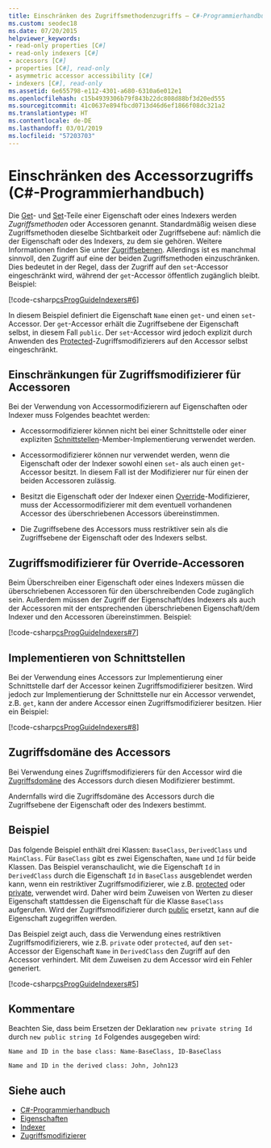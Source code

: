 ```yaml
---
title: Einschränken des Zugriffsmethodenzugriffs – C#-Programmierhandbuch
ms.custom: seodec18
ms.date: 07/20/2015
helpviewer_keywords:
- read-only properties [C#]
- read-only indexers [C#]
- accessors [C#]
- properties [C#], read-only
- asymmetric accessor accessibility [C#]
- indexers [C#], read-only
ms.assetid: 6e655798-e112-4301-a680-6310a6e012e1
ms.openlocfilehash: c15b4939306b79f843b22dc808d88bf3d20ed555
ms.sourcegitcommit: 41c0637e894fbcd0713d46d6ef1866f08dc321a2
ms.translationtype: HT
ms.contentlocale: de-DE
ms.lasthandoff: 03/01/2019
ms.locfileid: "57203703"
---
```

# <a name="restricting-accessor-accessibility-c-programming-guide"></a>Einschränken des Accessorzugriffs (C#-Programmierhandbuch)
Die [Get](../../../csharp/language-reference/keywords/get.md)- und [Set](../../../csharp/language-reference/keywords/set.md)-Teile einer Eigenschaft oder eines Indexers werden *Zugriffsmethoden* oder Accessoren genannt. Standardmäßig weisen diese Zugriffsmethoden dieselbe Sichtbarkeit oder Zugriffsebene auf: nämlich die der Eigenschaft oder des Indexers, zu dem sie gehören. Weitere Informationen finden Sie unter [Zugriffsebenen](../../../csharp/language-reference/keywords/accessibility-levels.md). Allerdings ist es manchmal sinnvoll, den Zugriff auf eine der beiden Zugriffsmethoden einzuschränken. Dies bedeutet in der Regel, dass der Zugriff auf den `set`-Accessor eingeschränkt wird, während der `get`-Accessor öffentlich zugänglich bleibt. Beispiel:  
  
 [!code-csharp[csProgGuideIndexers#6](~/samples/snippets/csharp/VS_Snippets_VBCSharp/csProgGuideIndexers/CS/Indexers.cs#6)]  
  
 In diesem Beispiel definiert die Eigenschaft `Name` einen `get`- und einen `set`-Accessor. Der `get`-Accessor erhält die Zugriffsebene der Eigenschaft selbst, in diesem Fall `public`. Der `set`-Accessor wird jedoch explizit durch Anwenden des [Protected](../../../csharp/language-reference/keywords/protected.md)-Zugriffsmodifizierers auf den Accessor selbst eingeschränkt.  
  
## <a name="restrictions-on-access-modifiers-on-accessors"></a>Einschränkungen für Zugriffsmodifizierer für Accessoren  
 Bei der Verwendung von Accessormodifizierern auf Eigenschaften oder Indexer muss Folgendes beachtet werden:  
  
-   Accessormodifizierer können nicht bei einer Schnittstelle oder einer expliziten [Schnittstellen](../../../csharp/language-reference/keywords/interface.md)-Member-Implementierung verwendet werden.  
  
-   Accessormodifizierer können nur verwendet werden, wenn die Eigenschaft oder der Indexer sowohl einen `set`- als auch einen `get`-Accessor besitzt. In diesem Fall ist der Modifizierer nur für einen der beiden Accessoren zulässig.  
  
-   Besitzt die Eigenschaft oder der Indexer einen [Override](../../../csharp/language-reference/keywords/override.md)-Modifizierer, muss der Accessormodifizierer mit dem eventuell vorhandenen Accessor des überschriebenen Accessors übereinstimmen.  
  
-   Die Zugriffsebene des Accessors muss restriktiver sein als die Zugriffsebene der Eigenschaft oder des Indexers selbst.  
  
## <a name="access-modifiers-on-overriding-accessors"></a>Zugriffsmodifizierer für Override-Accessoren  
 Beim Überschreiben einer Eigenschaft oder eines Indexers müssen die überschriebenen Accessoren für den überschreibenden Code zugänglich sein. Außerdem müssen der Zugriff der Eigenschaft/des Indexers als auch der Accessoren mit der entsprechenden überschriebenen Eigenschaft/dem Indexer und den Accessoren übereinstimmen. Beispiel:  
  
 [!code-csharp[csProgGuideIndexers#7](~/samples/snippets/csharp/VS_Snippets_VBCSharp/csProgGuideIndexers/CS/Indexers.cs#7)]  
  
## <a name="implementing-interfaces"></a>Implementieren von Schnittstellen  
 Bei der Verwendung eines Accessors zur Implementierung einer Schnittstelle darf der Accessor keinen Zugriffsmodifizierer besitzen. Wird jedoch zur Implementierung der Schnittstelle nur ein Accessor verwendet, z.B. `get`, kann der andere Accessor einen Zugriffsmodifizierer besitzen. Hier ein Beispiel:  
  
 [!code-csharp[csProgGuideIndexers#8](~/samples/snippets/csharp/VS_Snippets_VBCSharp/csProgGuideIndexers/CS/Indexers.cs#8)]  
  
## <a name="accessor-accessibility-domain"></a>Zugriffsdomäne des Accessors  
 Bei Verwendung eines Zugriffsmodifizierers für den Accessor wird die [Zugriffsdomäne](../../../csharp/language-reference/keywords/accessibility-domain.md) des Accessors durch diesen Modifizierer bestimmt.  
  
 Andernfalls wird die Zugriffsdomäne des Accessors durch die Zugriffsebene der Eigenschaft oder des Indexers bestimmt.  
  
## <a name="example"></a>Beispiel  
 Das folgende Beispiel enthält drei Klassen: `BaseClass`, `DerivedClass` und `MainClass`. Für `BaseClass` gibt es zwei Eigenschaften, `Name` und `Id` für beide Klassen. Das Beispiel veranschaulicht, wie die Eigenschaft `Id` in `DerivedClass` durch die Eigenschaft `Id` in `BaseClass` ausgeblendet werden kann, wenn ein restriktiver Zugriffsmodifizierer, wie z.B. [protected](../../../csharp/language-reference/keywords/protected.md) oder [private](../../../csharp/language-reference/keywords/private.md), verwendet wird. Daher wird beim Zuweisen von Werten zu dieser Eigenschaft stattdessen die Eigenschaft für die Klasse `BaseClass` aufgerufen. Wird der Zugriffsmodifizierer durch [public](../../../csharp/language-reference/keywords/public.md) ersetzt, kann auf die Eigenschaft zugegriffen werden.  
  
 Das Beispiel zeigt auch, dass die Verwendung eines restriktiven Zugriffsmodifizierers, wie z.B. `private` oder `protected`, auf den `set`-Accessor der Eigenschaft `Name` in `DerivedClass` den Zugriff auf den Accessor verhindert. Mit dem Zuweisen zu dem Accessor wird ein Fehler generiert.  
  
 [!code-csharp[csProgGuideIndexers#5](~/samples/snippets/csharp/VS_Snippets_VBCSharp/csProgGuideIndexers/CS/Indexers.cs#5)]  
  
## <a name="comments"></a>Kommentare  
 Beachten Sie, dass beim Ersetzen der Deklaration `new private string Id` durch `new public string Id` Folgendes ausgegeben wird:  
  
 `Name and ID in the base class: Name-BaseClass, ID-BaseClass`  
  
 `Name and ID in the derived class: John, John123`  
  
## <a name="see-also"></a>Siehe auch

- [C#-Programmierhandbuch](../../../csharp/programming-guide/index.md)
- [Eigenschaften](../../../csharp/programming-guide/classes-and-structs/properties.md)
- [Indexer](../../../csharp/programming-guide/indexers/index.md)
- [Zugriffsmodifizierer](../../../csharp/programming-guide/classes-and-structs/access-modifiers.md)
